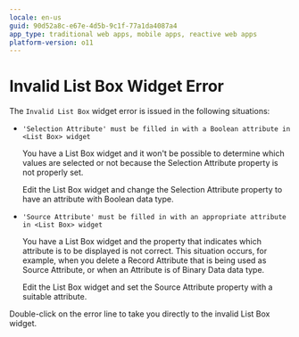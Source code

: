 ```yaml
---
locale: en-us
guid: 90d52a8c-e67e-4d5b-9c1f-77a1da4087a4
app_type: traditional web apps, mobile apps, reactive web apps
platform-version: o11
---
```


# Invalid List Box Widget Error

The `Invalid List Box` widget error is issued in the following situations:

* `'Selection Attribute' must be filled in with a Boolean attribute in <List Box> widget`
  
    You have a List Box widget and it won't be possible to determine which values are selected or not because the Selection Attribute property is not properly set.

    Edit the List Box widget and change the Selection Attribute property to have an attribute with Boolean data type.

* `'Source Attribute' must be filled in with an appropriate attribute in <List Box> widget`
  
    You have a List Box widget and the property that indicates which attribute is to be displayed is not correct. This situation occurs, for example, when you delete a Record Attribute that is being used as Source Attribute, or when an Attribute is of Binary Data data type.

    Edit the List Box widget and set the Source Attribute property with a suitable attribute.

Double-click on the error line to take you directly to the invalid List Box widget.
